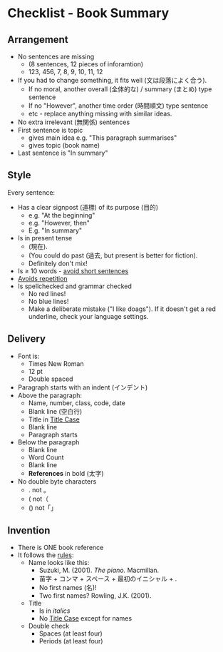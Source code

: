 # Checklist - Book Summary

## Arrangement
* No sentences are missing 
    * (8 sentences, 12 pieces of inforamtion)
    * 123, 456, 7, 8, 9, 10, 11, 12
* If you had to change something, it fits well (文は段落によく合う). 
    * If no moral, another overall (全体的な) / summary (まとめ) type sentence
    * If no "However", another time order (時間順文) type sentence
    * etc - replace anything missing with similar ideas. 
* No extra irrelevant (無関係) sentences
* First sentence is topic 
    * gives main idea e.g. "This paragraph summarises"
    * gives topic (book name)
* Last sentence is "In summary"

## Style
Every sentence: 

* Has a clear signpost (道標) of its purpose (目的) 
    * e.g. "At the beginning"
    * e.g. "However, then"
    * E.g. "In summary"
* Is in present tense
    * (現在). 
    * (You could do past (過去, but present is better for fiction). 
    * Definitely don't mix!
* Is ≥ 10 words - [avoid short sentences](Style-AvoidShortSentences)
* [Avoids repetition](Style-AvoidRepetition)
* Is spellchecked and grammar checked
    * No red lines!
    * No blue lines!
    * Make a deliberate mistake ("I like doags"). If it doesn't get a red underline, check your language settings.

## Delivery
* Font is: 
    * Times New Roman
    * 12 pt
    * Double spaced
* Paragraph starts with an indent (インデント)
* Above the paragraph:  
    * Name, number, class, code, date
    * Blank line (空白行)
    * Title in [Title Case](Style-UseTitleCase)
    * Blank line
    * Paragraph starts
* Below the paragraph
    * Blank line
    * Word Count 
    * Blank line
    * **References** in bold (太字)
* No double byte characters
    * . not 。
    * ( not（
    * () not「」

## Invention
* There is ONE book reference
* It follows the [rules](Invention-ReferenceBooks): 
    * Name looks like this:
        * Suzuki, M. (2001). *The piano.* Macmillan.
        * 苗字 + コンマ + スペース + 最初のイニシャル + .
        * No first names (名)! 
        * Two first names? Rowling, J.K. (2001). 
    * Title 
        * Is in *italics*
        * No [Title Case](Style-UseTitleCase) except for names
    * Double check 
        * Spaces (at least four)
        * Periods (at least four)
